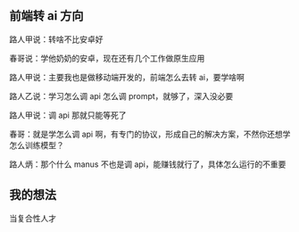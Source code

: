 ## 前端转 ai 方向

路人甲说：转啥不比安卓好

春哥说：学他奶奶的安卓，现在还有几个工作做原生应用

路人甲说：主要我也是做移动端开发的，前端怎么去转 ai，要学啥啊

路人乙说：学习怎么调 api 怎么调 prompt，就够了，深入没必要

路人甲说：调 api 那就只能等死了

春哥：就是学怎么调 api 啊，有专门的协议，形成自己的解决方案，不然你还想学怎么训练模型？

路人炳：那个什么 manus 不也是调 api，能赚钱就行了，具体怎么运行的不重要

## 我的想法

当复合性人才
